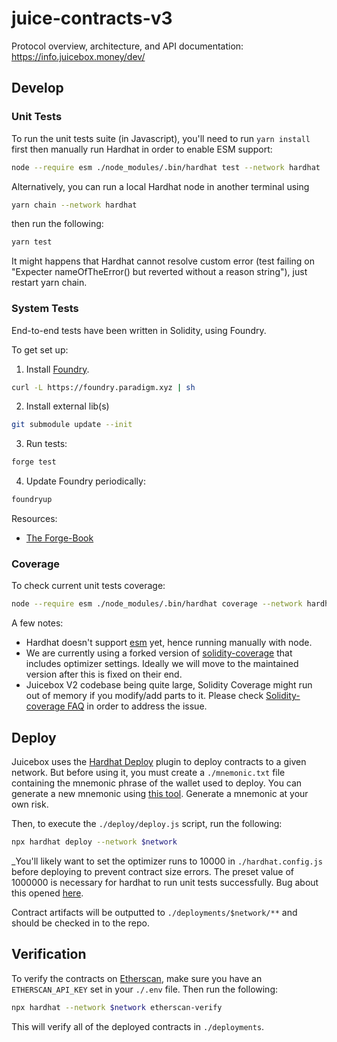 # juice-contracts-v3

Protocol overview, architecture, and API documentation: https://info.juicebox.money/dev/
## Develop

### Unit Tests

To run the unit tests suite (in Javascript), you'll need to run `yarn install` first then manually run Hardhat in order to enable ESM support:

```bash
node --require esm ./node_modules/.bin/hardhat test --network hardhat
```

Alternatively, you can run a local Hardhat node in another terminal using

```bash
yarn chain --network hardhat
```

then run the following:

```bash
yarn test
```

It might happens that Hardhat cannot resolve custom error (test failing on "Expecter nameOfTheError() but reverted
without a reason string"), just restart yarn chain.

### System Tests

End-to-end tests have been written in Solidity, using Foundry.

To get set up:

1. Install [Foundry](https://github.com/gakonst/foundry).

```bash
curl -L https://foundry.paradigm.xyz | sh
```

2. Install external lib(s)

```bash
git submodule update --init
```

3. Run tests:

```bash
forge test
```

4. Update Foundry periodically:

```bash
foundryup
```

Resources:

- [The Forge-Book](https://onbjerg.github.io/foundry-book/forge)

### Coverage

To check current unit tests coverage:

```bash
node --require esm ./node_modules/.bin/hardhat coverage --network hardhat
```

A few notes:

- Hardhat doesn't support [esm](https://nodejs.org/api/esm.html) yet, hence running manually with node.
- We are currently using a forked version of [solidity-coverage](https://www.npmjs.com/package/solidity-coverage) that includes optimizer settings. Ideally we will move to the maintained version after this is fixed on their end.
- Juicebox V2 codebase being quite large, Solidity Coverage might run out of memory if you modify/add parts to it. Please check [Solidity-coverage FAQ](https://github.com/sc-forks/solidity-coverage/blob/master/docs/faq.md) in order to address the issue.

## Deploy

Juicebox uses the [Hardhat Deploy](https://github.com/wighawag/hardhat-deploy) plugin to deploy contracts to a given network. But before using it, you must create a `./mnemonic.txt` file containing the mnemonic phrase of the wallet used to deploy. You can generate a new mnemonic using [this tool](https://github.com/itinance/mnemonics). Generate a mnemonic at your own risk.

Then, to execute the `./deploy/deploy.js` script, run the following:

```bash
npx hardhat deploy --network $network
```

\_You'll likely want to set the optimizer runs to 10000 in `./hardhat.config.js` before deploying to prevent contract size errors. The preset value of 1000000 is necessary for hardhat to run unit tests successfully. Bug about this opened [here](https://github.com/NomicFoundation/hardhat/issues/2657#issuecomment-1113890401).

Contract artifacts will be outputted to `./deployments/$network/**` and should be checked in to the repo.

## Verification

To verify the contracts on [Etherscan](https://etherscan.io), make sure you have an `ETHERSCAN_API_KEY` set in your `./.env` file. Then run the following:

```bash
npx hardhat --network $network etherscan-verify
```

This will verify all of the deployed contracts in `./deployments`.
